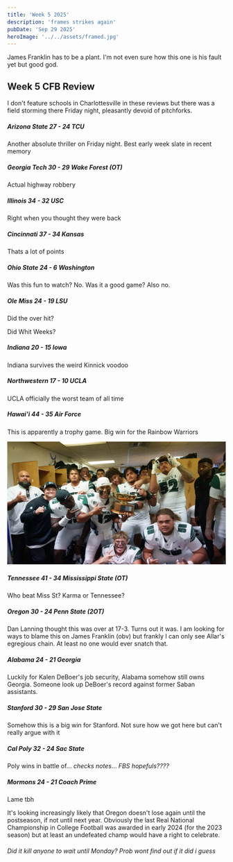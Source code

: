 ```yaml
---
title: 'Week 5 2025'
description: 'frames strikes again'
pubDate: 'Sep 29 2025'
heroImage: '../../assets/framed.jpg'
---
```


James Franklin has to be a plant. I'm not even sure how this one is his fault yet but good god. 

## Week 5 CFB Review

I don't feature schools in Charlottesville in these reviews but there was a field storming there Friday night, pleasantly devoid of pitchforks.

##### Arizona State 27 - 24 TCU

Another absolute thriller on Friday night. Best early week slate in recent memory

##### Georgia Tech 30 - 29 Wake Forest (OT)

Actual highway robbery

##### Illinois 34 - 32 USC

Right when you thought they were back

##### Cincinnati 37 - 34 Kansas

Thats a lot of points

##### Ohio State 24 - 6 Washington

Was this fun to watch? No. Was it a good game? Also no. 

##### Ole Miss 24 - 19 LSU

Did the over hit? 

Did Whit Weeks?

##### Indiana 20 - 15 Iowa

Indiana survives the weird Kinnick voodoo

##### Northwestern 17 - 10 UCLA

UCLA officially the worst team of all time

##### Hawai'i 44 - 35 Air Force

This is apparently a trophy game. Big win for the Rainbow Warriors

![big W bruddah](../../assets/bowl.webp)

##### Tennessee 41 - 34 Mississippi State (OT)

Who beat Miss St? Karma or Tennessee?

##### Oregon 30 - 24 Penn State (2OT)

Dan Lanning thought this was over at 17-3. Turns out it was. I am looking for ways to blame this on James Franklin (obv) but frankly I can only see Allar's egregious chain. At least no one would ever snatch that.

##### Alabama 24 - 21 Georgia

Luckily for Kalen DeBoer's job security, Alabama somehow still owns Georgia. Someone look up DeBoer's record against former Saban assistants.

##### Stanford 30 - 29 San Jose State

Somehow this is a big win for Stanford. Not sure how we got here but can't really argue with it

##### Cal Poly 32 - 24 Sac State

Poly wins in battle of... *checks notes*... *FBS hopefuls????*

##### Mormons 24 - 21 Coach Prime

Lame tbh

It's looking increasingly likely that Oregon doesn't lose again until the postseason, if not until next year. Obviously the last Real National Championship in College Football was awarded in early 2024 (for the 2023 season) but at least an undefeated champ would have a right to celebrate.

###### Did it kill anyone to wait until Monday? Prob wont find out if it did i guess
